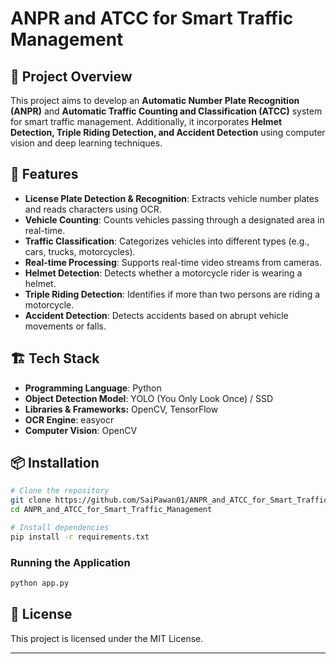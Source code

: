 # ANPR and ATCC for Smart Traffic Management

## 🚗 Project Overview

This project aims to develop an **Automatic Number Plate Recognition (ANPR)** and **Automatic Traffic Counting and Classification (ATCC)** system for smart traffic management. Additionally, it incorporates **Helmet Detection, Triple Riding Detection, and Accident Detection** using computer vision and deep learning techniques.
## 📌 Features

- **License Plate Detection & Recognition**: Extracts vehicle number plates and reads characters using OCR.
- **Vehicle Counting**: Counts vehicles passing through a designated area in real-time.
- **Traffic Classification**: Categorizes vehicles into different types (e.g., cars, trucks, motorcycles).
- **Real-time Processing**: Supports real-time video streams from cameras.
- **Helmet Detection**: Detects whether a motorcycle rider is wearing a helmet.
- **Triple Riding Detection**: Identifies if more than two persons are riding a motorcycle.
- **Accident Detection**: Detects accidents based on abrupt vehicle movements or falls.

## 🏗 Tech Stack

- **Programming Language**: Python
- **Object Detection Model**: YOLO (You Only Look Once) / SSD
- **Libraries & Frameworks:** OpenCV, TensorFlow
- **OCR Engine**: easyocr
- **Computer Vision**: OpenCV

## 📦 Installation

```bash
# Clone the repository
git clone https://github.com/SaiPawan01/ANPR_and_ATCC_for_Smart_Traffic_Management.git
cd ANPR_and_ATCC_for_Smart_Traffic_Management

# Install dependencies
pip install -r requirements.txt
```

### Running the Application

```bash
python app.py
```

## 📜 License

This project is licensed under the MIT License.

---
